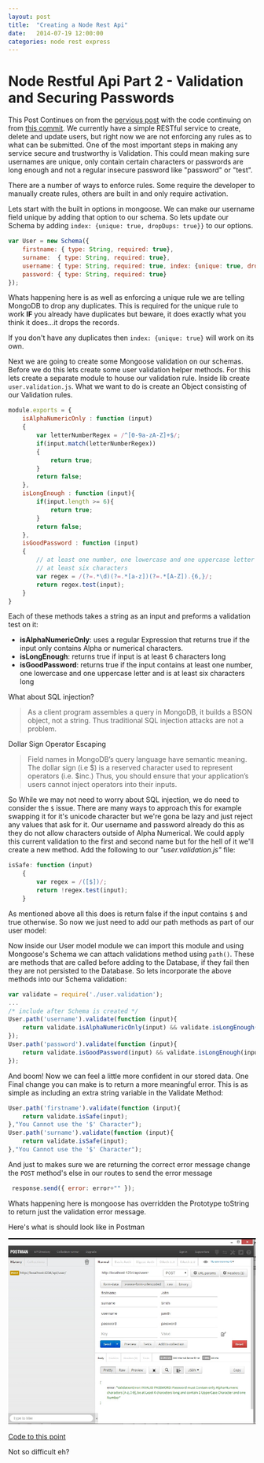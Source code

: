 ```yaml
---
layout: post
title:  "Creating a Node Rest Api"
date:   2014-07-19 12:00:00
categories: node rest express
---
```


Node Restful Api Part 2 - Validation and Securing Passwords
=============================================
This Post Continues on from the [pervious post](http://blog.jonnie.io/creating-a-restful-api-with-node-js/) with the code continuing on from [this commit](https://github.com/jonniedarko/Node-Resful-Api/commit/1abb749e572aaf2536c942a43026fb2acc9c7e28). We currently have a simple RESTful service to create, delete and update users, but right now we are not enforcing any rules as to what can be submitted. One of the most important steps in making any service secure and trustworthy is Validation. This could mean making sure usernames are unique, only contain certain characters or passwords are long enough and not a regular insecure password like  "password" or "test".

There are a number of ways to enforce rules. Some require the developer to manually create rules, others are built in and only require activation. 

Lets start with the built in options in mongoose. We can make our username field unique by adding that option to our schema. So lets update our Schema by adding `index: {unique: true, dropDups: true}}` to our options.

```js
var User = new Schema({
    firstname: { type: String, required: true},
    surname:  { type: String, required: true},
    username: { type: String, required: true, index: {unique: true, dropDups: true}},
    password: { type: String, required: true}
});

```

Whats happening here is as well as enforcing a unique rule we are telling MongoDB to drop any duplicates. This is required for the unique rule to work **IF** you already have duplicates but beware, it does exactly what you think it does...it drops the records.

If you don't have any duplicates then `index: {unique: true}` will work on its own.

Next we are going to create some Mongoose validation on our schemas. Before we do this lets create some user validation helper methods. For this lets create a separate module to house our validation rule. Inside lib create `user.validation.js`. What we want to do is create an Object consisting of our Validation rules.

```js
module.exports = {
    isAlphaNumericOnly : function (input)
    {
        var letterNumberRegex = /^[0-9a-zA-Z]+$/;
        if(input.match(letterNumberRegex))
        {
            return true;
        }
        return false;
    },
    isLongEnough : function (input){
        if(input.length >= 6){
            return true;
        }
        return false;
    },
    isGoodPassword : function (input)
    {
        // at least one number, one lowercase and one uppercase letter
        // at least six characters
        var regex = /(?=.*\d)(?=.*[a-z])(?=.*[A-Z]).{6,}/;
        return regex.test(input);
    }    
}
```

Each of these methods takes a string as an input and preforms a validation test on it:
* __isAlphaNumericOnly__: uses a regular Expression that returns true if the input only contains Alpha or numerical characters.
* __isLongEnough__: returns true if input is at least 6 characters long
* __isGoodPassword__: returns true if the input contains at least one number, one lowercase and one uppercase letter and is at least six characters long 

What about SQL injection?
>As a client program assembles a query in MongoDB, it builds a BSON object, not a string. Thus traditional SQL injection attacks are not a problem.

Dollar Sign Operator Escaping
>Field names in MongoDB’s query language have semantic meaning. The dollar sign (i.e $) is a reserved character used to represent operators (i.e. $inc.) Thus, you should ensure that your application’s users cannot inject operators into their inputs.

So While we may not need to worry about SQL injection, we do need to consider the `$` issue. There are many ways to approach this for example swapping it for it's unicode character but we're gona be lazy and just reject any values that ask for it. Our username and password already do this as they do not allow characters outside of Alpha Numerical. We could apply this current validation to the first and second name but for the hell of it we'll create a new method. Add the following to our *"user.validation.js"* file:

```js
isSafe: function (input)
    {
        var regex = /([$])/;
        return !regex.test(input);
    }
```

As mentioned above all this does is return false if the input contains `$` and true otherwise. So now we just need to add our path methods as part of our user model:

Now inside our User model module we can import this module and using Mongoose's Schema we can attach validations method using `path()`. These are methods that are called before adding to the Database, if they fail then they are not persisted to the Database. So lets incorporate the above methods into our Schema validation:

```js
var validate = require('./user.validation');
...
/* include after Schema is created */
User.path('username').validate(function (input){
    return validate.isAlphaNumericOnly(input) && validate.isLongEnough(input);
});
User.path('password').validate(function (input){
    return validate.isGoodPassword(input) && validate.isLongEnough(input);
});
```


And boom! Now we can feel a little more confident in our stored data. One Final change you can make is to return a more meaningful error. This is as 
simple as including an extra string variable in the Validate Method:

```js
User.path('firstname').validate(function (input){
    return validate.isSafe(input);
},"You Cannot use the '$' Character");
User.path('surname').validate(function (input){
    return validate.isSafe(input);
},"You Cannot use the '$' Character");
```

And just to makes sure we are returning the correct error message change the `POST` method's else in our routes to send the error message

```js
 response.send({ error: error+"" });
```

Whats happening here is mongoose has overridden the Prototype toString to return just the validation error message.

Here's what is should look like in Postman

![POSTing a new User](https://raw.githubusercontent.com/jonniedarko/Node-Resful-Api/master/screenshots/Postman%20screen%20shot%203.jpg)

[Code to this point](https://github.com/jonniedarko/Node-Resful-Api/commit/171b160cd785de1327749f247c9c0f9d5d5de8af)

Not so difficult eh?